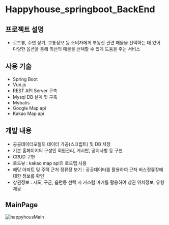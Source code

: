 # Happyhouse_springboot_BackEnd

## 프로젝트 설명
- 로드뷰, 주변 상가, 교통정보 등 소비자에게 부동산 관련 매물을 선택하는 데 있어 다양한 옵션을 통해 최선의 매물을 선택할 수 있게 도움을 주는 서비스

## 사용 기술
- Spring Boot
- Vue.js
- REST API Server 구축
- Mysql DB 설계 및 구축
- Mybatis
- Google Map api
- Kakao Map api

## 개발 내용
- 공공데이터포털의 데이터 가공(스크립트) 및 DB 저장
- 기본 홈페이지의 구성인 회원관리, 게시판, 공지사항 등 구현
- CRUD 구현
- 로드뷰 : kakao map api의 로드맵 사용
- 해당 아파트 및 주택 근처 정류장 보기 : 공공데이터를 활용하여 근처 버스정류장에 대한 정보를 확인
- 상권정보 : 시도, 구군, 읍면동 선택 시 커스텀 마커를 활용하여 상권 위치정보, 유형 제공

## MainPage
![happyhousMain](https://user-images.githubusercontent.com/60593545/103411777-23664200-4bb5-11eb-872d-7dc5cc98e333.png)
